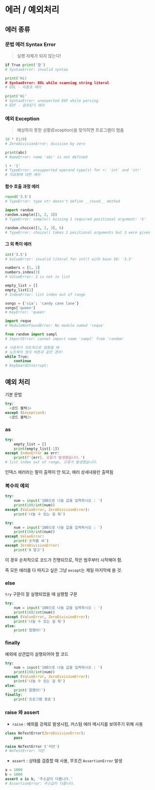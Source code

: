 # 에러 / 예외처리

## 에러 종류

### 문법 에러 Syntax Error

> 실행 자체가 되지 않는다!

```python
if True print('참')
# SyntaxError: invalid syntax

print('Hi)
# SyntaxError: EOL while scanning string literal
# EOL - 따옴포 에러
      
print('Hi'
# SyntaxError: unexpected EOF while parsing
# EOf - 괄호닫기 에러
```



### 예외 Exception

> 예상하지 못한 상황(Exception)을 맞이하면 프로그램이 멈춤

```python
10 * (1/0)
# ZeroDivisionError: division by zero

print(abc)
# NameError: name 'abc' is not defined

1 + '1'
# TypeError: unsupported operand type(s) for +: 'int' and 'str'
# 자료형에 대한 에러
```



#### 함수 호출 과정 에러

```python
round('3.5')
# TypeError: type str doesn't define __round__ method

import random
random.sample([1, 2, 3])
# TypeError: sample() missing 1 required positional argument: 'k'

random.choice([1, 2, 3], 6)
# TypeError: choice() takes 2 positional arguments but 3 were given
```

#### 그 외 특이 에러

```python
int('3.5')
# ValueError: invalid literal for int() with base 10: '3.5'

numbers = [1, 2]
numbers.index(3)
# ValueError: 3 is not in list

empty_list = []
empty_list[1]
# IndexError: list index out of range

songs = {'sia': 'candy cane lane'}
songs['queen']
# KeyError: 'queen'

import reque
# ModuleNotFoundError: No module named 'reque'

from random import sampl
# ImportError: cannot import name 'sampl' from 'random'

# 사용자가 의도적으로 멈췄을 때
# 노트북의 정지 버튼과 같은 경우!
while True:
    continue
# KeyboardInterrupt: 
```



## 예외 처리

기본 문법

```python
try:
  <코드 블럭1>
except (Exception): 
  <코드 블럭2>
```

### as

```python
try:
    empty_list = []
    print(empty_list[-1])
except IndexError as err:
    print(f'{err}, 오류가 발생했습니다.')
# list index out of range, 오류가 발생했습니다.
```

인덱스 에러라는 말이 출력이 안 되고, 에러 상세내용만 출력됨



### 복수의 예외

```python
try:
    num = input('100으로 나눌 값을 입력하시오 : ')
    print(100/int(num))
except (ValueError, ZeroDivisionError):
    print('나눌 수 있는 걸 줘')
```

```python
try:
    num = input('100으로 나눌 값을 입력하시오 : ')
    print(100/int(num))
except ValueError:
    print('숫자를 써')
except ZeroDivisionError:
    print('0 말고')
```

이 경우 순차적으로 코드가 진행되므로, 작은 범주부터 시작해야 함.

즉 모든 에러를 다 따지고 싶은 그냥 `except`는 제일 마지막에 쓸 것.

### else

`try` 구문이 잘 실행되었을 때 실행할 구문

```python
try:
    num = input('100으로 나눌 값을 입력하시오 : ')
    print(100/int(num))
except (ValueError, ZeroDivisionError):
    print('나눌 수 있는 걸 줘')
else:
    print('잘했어!')
```

### finally

예외에 상관없이 실행되어야 할 코드

```python
try:
    num = input('100으로 나눌 값을 입력하시오 : ')
    print(100/int(num))
except (ValueError, ZeroDivisionError):
    print('나눌 수 있는 걸 줘')
else:
    print('잘했어!')
finally:
  	print('프로그램 종료')
```

### raise 와 assert

- `raise` : 예외를 강제로 발생시킴, 커스텀 에러 메시지를 보여주기 위해 사용

```python
class NoTestError(ZeroDivisionError):
    pass

raise NoTestError ('저런')
# NoTestError: 저런
```

- `assert` : 상태를 검증할 때 사용, 무조건 `AssertionError` 발생

```python
a = 1000
b = 1000
assert a is b, '주소값이 다릅니다.'
# AssertionError: 주소값이 다릅니다.
```

